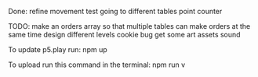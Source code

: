 Done:
refine movement
test going to different tables
point counter

TODO:
make an orders array so that multiple tables can make orders at the same time
design different levels
cookie bug
get some art assets
sound

To update p5.play run:
npm up

To upload run this command in the terminal:
npm run v
